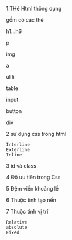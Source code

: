 1.THẻ Html thông dụng


   gồm có các thẻ

   h1...h6

   p

   img

   a

   ul li

   table

   input

   button

   div
   


2 sử dụng css trong html
    
    
    Interline
    Exterline
    Inline


3 id và class


4 Độ ưu tiên trong Css


5 Đệm viền khoảng lề


6 Thuộc tính tạo nền

7 Thuộc tính vị trí
    

    Relative
    absolute
    Fixed
    

